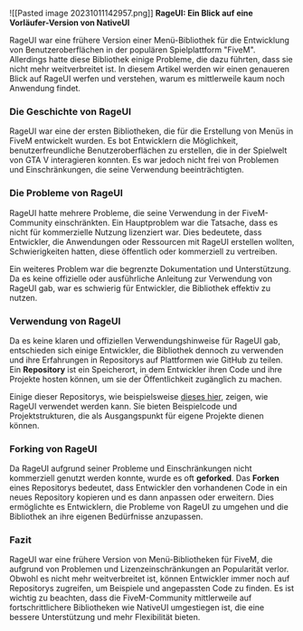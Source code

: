 ![[Pasted image 20231011142957.png]]
**RageUI: Ein Blick auf eine Vorläufer-Version von NativeUI**

RageUI war eine frühere Version einer Menü-Bibliothek für die Entwicklung von Benutzeroberflächen in der populären Spielplattform "FiveM". Allerdings hatte diese Bibliothek einige Probleme, die dazu führten, dass sie nicht mehr weitverbreitet ist. In diesem Artikel werden wir einen genaueren Blick auf RageUI werfen und verstehen, warum es mittlerweile kaum noch Anwendung findet.

### Die Geschichte von RageUI

RageUI war eine der ersten Bibliotheken, die für die Erstellung von Menüs in FiveM entwickelt wurden. Es bot Entwicklern die Möglichkeit, benutzerfreundliche Benutzeroberflächen zu erstellen, die in der Spielwelt von GTA V interagieren konnten. Es war jedoch nicht frei von Problemen und Einschränkungen, die seine Verwendung beeinträchtigten.

### Die Probleme von RageUI

RageUI hatte mehrere Probleme, die seine Verwendung in der FiveM-Community einschränkten. Ein Hauptproblem war die Tatsache, dass es nicht für kommerzielle Nutzung lizenziert war. Dies bedeutete, dass Entwickler, die Anwendungen oder Ressourcen mit RageUI erstellen wollten, Schwierigkeiten hatten, diese öffentlich oder kommerziell zu vertreiben.

Ein weiteres Problem war die begrenzte Dokumentation und Unterstützung. Da es keine offizielle oder ausführliche Anleitung zur Verwendung von RageUI gab, war es schwierig für Entwickler, die Bibliothek effektiv zu nutzen.

### Verwendung von RageUI

Da es keine klaren und offiziellen Verwendungshinweise für RageUI gab, entschieden sich einige Entwickler, die Bibliothek dennoch zu verwenden und ihre Erfahrungen in Repositorys auf Plattformen wie GitHub zu teilen. Ein **Repository** ist ein Speicherort, in dem Entwickler ihren Code und ihre Projekte hosten können, um sie der Öffentlichkeit zugänglich zu machen.

Einige dieser Repositorys, wie beispielsweise [dieses hier](https://github.com/ImBaphomettt/RageUI), zeigen, wie RageUI verwendet werden kann. Sie bieten Beispielcode und Projektstrukturen, die als Ausgangspunkt für eigene Projekte dienen können.

### Forking von RageUI

Da RageUI aufgrund seiner Probleme und Einschränkungen nicht kommerziell genutzt werden konnte, wurde es oft **geforked**. Das **Forken** eines Repositorys bedeutet, dass Entwickler den vorhandenen Code in ein neues Repository kopieren und es dann anpassen oder erweitern. Dies ermöglichte es Entwicklern, die Probleme von RageUI zu umgehen und die Bibliothek an ihre eigenen Bedürfnisse anzupassen.

### Fazit

RageUI war eine frühere Version von Menü-Bibliotheken für FiveM, die aufgrund von Problemen und Lizenzeinschränkungen an Popularität verlor. Obwohl es nicht mehr weitverbreitet ist, können Entwickler immer noch auf Repositorys zugreifen, um Beispiele und angepassten Code zu finden. Es ist wichtig zu beachten, dass die FiveM-Community mittlerweile auf fortschrittlichere Bibliotheken wie NativeUI umgestiegen ist, die eine bessere Unterstützung und mehr Flexibilität bieten.